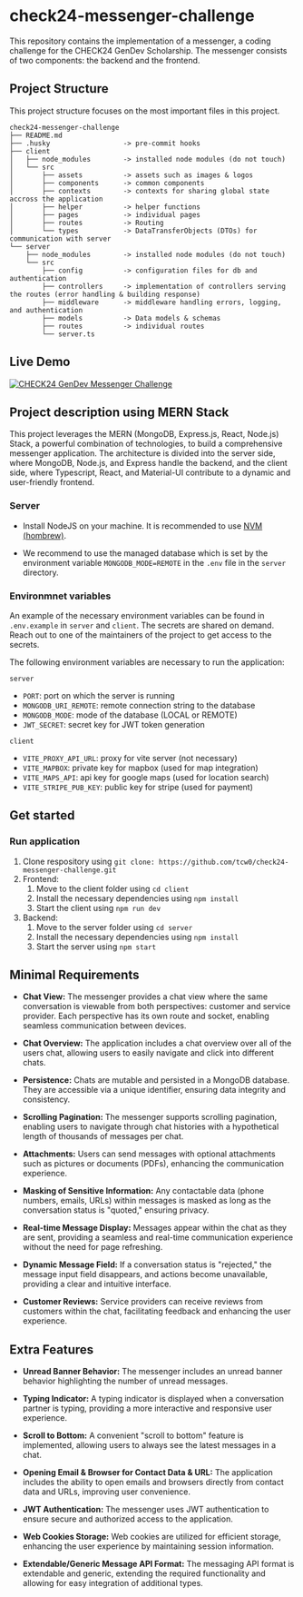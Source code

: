 # check24-messenger-challenge

This repository contains the implementation of a messenger, a coding challenge for the CHECK24 GenDev Scholarship. The messenger consists of two components: the backend and the frontend.

## Project Structure

This project structure focuses on the most important files in this project.

```
check24-messenger-challenge
├── README.md
├── .husky                  -> pre-commit hooks
├── client
│   ├── node_modules        -> installed node modules (do not touch)
│   └── src
│       ├── assets          -> assets such as images & logos
│       ├── components      -> common components
│       ├── contexts        -> contexts for sharing global state accross the application
│       ├── helper          -> helper functions
│       ├── pages           -> individual pages
│       ├── routes          -> Routing
│       └── types           -> DataTransferObjects (DTOs) for communication with server
└── server
    ├── node_modules        -> installed node modules (do not touch)
    └── src
        ├── config          -> configuration files for db and authentication
        ├── controllers     -> implementation of controllers serving the routes (error handling & building response)
        ├── middleware      -> middleware handling errors, logging, and authentication
        ├── models          -> Data models & schemas
        ├── routes          -> individual routes
        └── server.ts

```

## Live Demo

[![CHECK24 GenDev Messenger Challenge](https://img.youtube.com/vi/kVMr2w_N9-M/default.jpg)](https://youtu.be/kVMr2w_N9-M)

## Project description using MERN Stack

This project leverages the MERN (MongoDB, Express.js, React, Node.js) Stack, a powerful combination of technologies, to build a comprehensive messenger application. The architecture is divided into the server side, where MongoDB, Node.js, and Express handle the backend, and the client side, where Typescript, React, and Material-UI contribute to a dynamic and user-friendly frontend.

### Server

- Install NodeJS on your machine. It is recommended to use [NVM (hombrew)](https://medium.com/devops-techable/how-to-install-nvm-node-version-manager-on-macos-with-homebrew-1bc10626181).

- We recommend to use the managed database which is set by the environment variable `MONGODB_MODE=REMOTE` in the `.env` file in the `server` directory.

### Environmnet variables

An example of the necessary environment variables can be found in `.env.example` in `server` and `client`.
The secrets are shared on demand. Reach out to one of the maintainers of the project to get access to the secrets.

The following environment variables are necessary to run the application:

`server`

- `PORT`: port on which the server is running
- `MONGODB_URI_REMOTE`: remote connection string to the database
- `MONGODB_MODE`: mode of the database (LOCAL or REMOTE)
- `JWT_SECRET`: secret key for JWT token generation

`client`

- `VITE_PROXY_API_URL`: proxy for vite server (not necessary)
- `VITE_MAPBOX`: private key for mapbox (used for map integration)
- `VITE_MAPS_API`: api key for google maps (used for location search)
- `VITE_STRIPE_PUB_KEY`: public key for stripe (used for payment)


## Get started

### Run application

1. Clone respository using `git clone: https://github.com/tcw0/check24-messenger-challenge.git`
2. Frontend:
   1. Move to the client folder using `cd client`
   2. Install the necessary dependencies using `npm install`
   3. Start the client using `npm run dev`
3. Backend:
   1. Move to the server folder using `cd server`
   2. Install the necessary dependencies using `npm install`
   3. Start the server using `npm start`

## Minimal Requirements

- **Chat View:** The messenger provides a chat view where the same conversation is viewable from both perspectives: customer and service provider. Each perspective has its own route and socket, enabling seamless communication between devices.

- **Chat Overview:** The application includes a chat overview over all of the users chat, allowing users to easily navigate and click into different chats.

- **Persistence:** Chats are mutable and persisted in a MongoDB database. They are accessible via a unique identifier, ensuring data integrity and consistency.

- **Scrolling Pagination:** The messenger supports scrolling pagination, enabling users to navigate through chat histories with a hypothetical length of thousands of messages per chat.

- **Attachments:** Users can send messages with optional attachments such as pictures or documents (PDFs), enhancing the communication experience.

- **Masking of Sensitive Information:** Any contactable data (phone numbers, emails, URLs) within messages is masked as long as the conversation status is "quoted," ensuring privacy.

- **Real-time Message Display:** Messages appear within the chat as they are sent, providing a seamless and real-time communication experience without the need for page refreshing.

- **Dynamic Message Field:** If a conversation status is "rejected," the message input field disappears, and actions become unavailable, providing a clear and intuitive interface.

- **Customer Reviews:** Service providers can receive reviews from customers within the chat, facilitating feedback and enhancing the user experience.


## Extra Features

- **Unread Banner Behavior:** The messenger includes an unread banner behavior highlighting the number of unread messages.

- **Typing Indicator:** A typing indicator is displayed when a conversation partner is typing, providing a more interactive and responsive user experience.

- **Scroll to Bottom:** A convenient "scroll to bottom" feature is implemented, allowing users to always see the latest messages in a chat.

- **Opening Email & Browser for Contact Data & URL:** The application includes the ability to open emails and browsers directly from contact data and URLs, improving user convenience.

- **JWT Authentication:** The messenger uses JWT authentication to ensure secure and authorized access to the application.

- **Web Cookies Storage:** Web cookies are utilized for efficient storage, enhancing the user experience by maintaining session information.

- **Extendable/Generic Message API Format:** The messaging API format is extendable and generic, extending the required functionality and allowing for easy integration of additional types.










